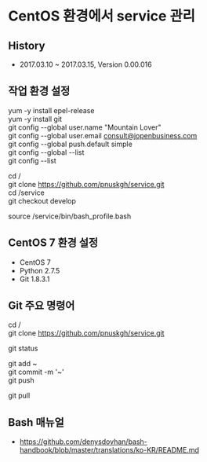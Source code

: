 # CentOS 환경에서 service 관리

## History

* 2017.03.10 ~ 2017.03.15, Version 0.00.016

## 작업 환경 설정

yum -y install epel-release  
yum -y install git  
git config --global user.name "Mountain Lover"  
git config --global user.email consult@jopenbusiness.com  
git config --global push.default simple  
git config --global --list  
git config --list  

cd /  
git clone https://github.com/pnuskgh/service.git  
cd /service  
git checkout develop  

source /service/bin/bash_profile.bash  

## CentOS 7 환경 설정

* CentOS 7
* Python 2.7.5
* Git 1.8.3.1

## Git 주요 명령어

cd /  
git clone https://github.com/pnuskgh/service.git  

git status  

git add ~  
git commit -m '~'  
git push  

git pull  

## Bash 매뉴얼

* https://github.com/denysdovhan/bash-handbook/blob/master/translations/ko-KR/README.md

